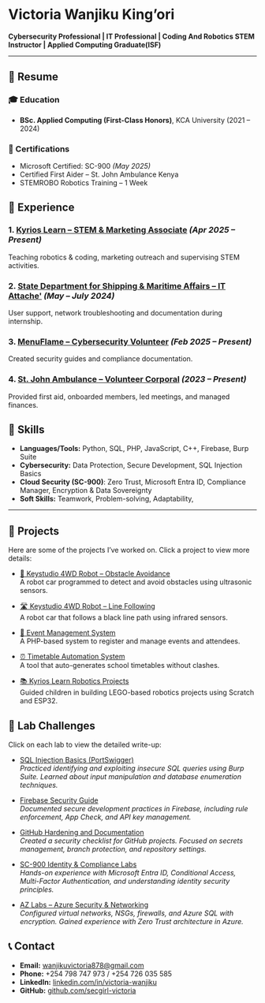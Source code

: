 # Victoria Wanjiku King’ori

**Cybersecurity Professional | IT Professional | Coding And Robotics STEM Instructor | Applied Computing Graduate(ISF)**

---

## 📘 Resume

### 🎓 Education
- **BSc. Applied Computing (First-Class Honors)**, KCA University (2021 – 2024)

### 🏅 Certifications
- Microsoft Certified: SC-900 *(May 2025)*
- Certified First Aider – St. John Ambulance Kenya
- STEMROBO Robotics Training – 1 Week

## 💼 Experience

### 1. [Kyrios Learn – STEM & Marketing Associate](experience.md) *(Apr 2025 – Present)*  
Teaching robotics & coding, marketing outreach and supervising STEM activities.

### 2. [State Department for Shipping & Maritime Affairs – IT Attache'](experience.md) *(May – July 2024)*  
User support, network troubleshooting and documentation during internship.

### 3. [MenuFlame – Cybersecurity Volunteer](experience.md) *(Feb 2025 – Present)*  
Created security guides and compliance documentation.

### 4. [St. John Ambulance – Volunteer Corporal](experience.md) *(2023 – Present)*  
Provided first aid, onboarded members, led meetings, and managed finances.




## 🧠 Skills
- **Languages/Tools:** Python, SQL, PHP, JavaScript, C++, Firebase, Burp Suite  
- **Cybersecurity:** Data Protection, Secure Development, SQL Injection Basics
- **Cloud Security (SC-900)**: Zero Trust, Microsoft Entra ID, Compliance Manager, Encryption & Data Sovereignty
- **Soft Skills:** Teamwork, Problem-solving, Adaptability,

---

## 📁 Projects

Here are some of the projects I’ve worked on. Click a project to view more details:

- [🤖 Keystudio 4WD Robot – Obstacle Avoidance](projects/obstacle.md)  
  A robot car programmed to detect and avoid obstacles using ultrasonic sensors.

- [🛣️ Keystudio 4WD Robot – Line Following](projects/line-following.md)  
  A robot car that follows a black line path using infrared sensors.

- [📅 Event Management System](projects/event-management.md)  
  A PHP-based system to register and manage events and attendees.

- [⏰ Timetable Automation System](projects/timetable-automation.md)  
  A tool that auto-generates school timetables without clashes.

- [📚 Kyrios Learn Robotics Projects](projects/robotics.md)  
  Guided children in building LEGO-based robotics projects using Scratch and ESP32.


## 🔐 Lab Challenges

Click on each lab to view the detailed write-up:

- [SQL Injection Basics (PortSwigger)](labs/sql-injection.md)  
  *Practiced identifying and exploiting insecure SQL queries using Burp Suite. Learned about input manipulation and database enumeration techniques.*

- [Firebase Security Guide](labs/firebase-security.md)  
  *Documented secure development practices in Firebase, including rule enforcement, App Check, and API key management.*

- [GitHub Hardening and Documentation](labs/github-security.md)  
  *Created a security checklist for GitHub projects. Focused on secrets management, branch protection, and repository settings.*

- [SC-900 Identity & Compliance Labs](labs/sc900-labs.md)  
  *Hands-on experience with Microsoft Entra ID, Conditional Access, Multi-Factor Authentication, and understanding identity security principles.*

- [AZ Labs – Azure Security & Networking](labs/az-labs.md)  
  *Configured virtual networks, NSGs, firewalls, and Azure SQL with encryption. Gained experience with Zero Trust architecture in Azure.*


## 📞 Contact

- **Email:** [wanjikuvictoria878@gmail.com](mailto:wanjikuvictoria878@gmail.com)  
- **Phone:** +254 798 747 973 / +254 726 035 585  
- **LinkedIn:** [linkedin.com/in/victoria-wanjiku](https://linkedin.com/in/victoria-wanjiku)  
- **GitHub:** [github.com/secgirl-victoria](https://github.com/secgirl-victoria)
